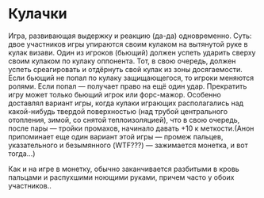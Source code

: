 # Кулачки

Игра, развивающая выдержку и реакцию (да-да) одновременно. Суть: двое участников игры упираются своим кулаком на вытянутой руке в кулак визави. Один из игроков (бьющий) должен успеть ударить сверху своим кулаком по кулаку оппонента. Тот, в свою очередь, должен успеть среагировать и отдёрнуть свой кулак из зоны досягаемости. Если бьющий не попал по кулаку защищающегося, то игроки меняются ролями. Если попал — получает право на ещё один удар. Прекратить игру может только бьющий игрок или форс-мажор. Особенно доставлял вариант игры, когда кулаки играющих располагались над какой-нибудь твердой поверхностью (над трубой центрального отопления, зимой, со снятой теплоизоляцией), что в свою очередь, после пары — тройки промахов, начинало давать +10 к меткости.(Анон припоминает еще один вариант этой игры — промеж пальцев, указательного и безымянного (WTF???) — зажимается монетка, и вот тогда…)

Как и на игре в монетку, обычно заканчивается разбитыми в кровь пальцами и распухшими ноющими руками, причем часто у обоих участников..
